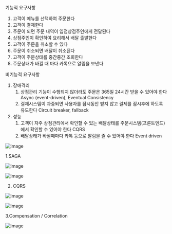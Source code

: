 
기능적 요구사항
1. 고객이 메뉴를 선택하여 주문한다
1. 고객이 결제한다
1. 주문이 되면 주문 내역이 입점상점주인에게 전달된다
1. 상점주인이 확인하여 요리해서 배달 출발한다
1. 고객이 주문을 취소할 수 있다
1. 주문이 취소되면 배달이 취소된다
1. 고객이 주문상태를 중간중간 조회한다
1. 주문상태가 바뀔 때 마다 카톡으로 알림을 보낸다

비기능적 요구사항
1. 장애격리
    1. 상점관리 기능이 수행되지 않더라도 주문은 365일 24시간 받을 수 있어야 한다  Async (event-driven), Eventual Consistency
    1. 결제시스템이 과중되면 사용자를 잠시동안 받지 않고 결제를 잠시후에 하도록 유도한다  Circuit breaker, fallback
1. 성능
    1. 고객이 자주 상점관리에서 확인할 수 있는 배달상태를 주문시스템(프론트엔드)에서 확인할 수 있어야 한다  CQRS
    1. 배달상태가 바뀔때마다 카톡 등으로 알림을 줄 수 있어야 한다  Event driven



![image](https://user-images.githubusercontent.com/36693857/212659090-3ee57ffb-ffa8-499d-a4ad-354803b2ed9a.png)

1.SAGA

![image](https://user-images.githubusercontent.com/36693857/212662539-0bd12225-3985-42ff-bc33-60fdc29921a2.png)


![image](https://user-images.githubusercontent.com/36693857/212664010-e5316ffe-6de6-4321-8028-1760ab0404f0.png)


2. CQRS


![image](https://user-images.githubusercontent.com/36693857/212657856-852355ab-c204-4959-9c48-80ff5cec2ce3.png)

![image](https://user-images.githubusercontent.com/36693857/212658998-dec25e41-73c0-4835-82cc-9d2df56405b2.png)


3.Compensation / Correlation


![image](https://user-images.githubusercontent.com/36693857/212664628-d431d186-d678-4991-bdfa-48294c250e29.png)
